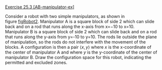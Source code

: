 [Exercise 25.3 \[AB-manipulator-ex\]](ex_3/)

Consider a robot with two simple manipulators, as
shown in figure [figRobot2](#figRobot2). Manipulator A is a square block of side 2
which can slide back and on a rod that runs along the x-axis from
x=$-$10 to x=10. Manipulator B is a square block of side 2 which can
slide back and on a rod that runs along the y-axis from y=-10 to y=10.
The rods lie outside the plane of manipulation, so the rods do not
interfere with the movement of the blocks. A configuration is then a
pair ${\langle}x,y{\rangle}$ where $x$ is the x-coordinate of the center
of manipulator A and where $y$ is the y-coordinate of the center of
manipulator B. Draw the configuration space for this robot, indicating
the permitted and excluded zones.
